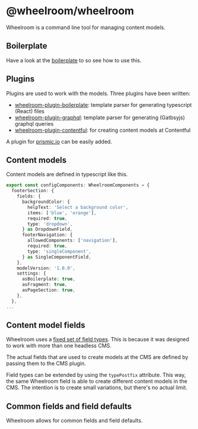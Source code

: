 # @wheelroom/wheelroom

Wheelroom is a command line tool for managing content models.


## Boilerplate

Have a look at the [boilerplate](https://github.com/wheelroom/wheelroom/tree/master/packages/boilerplate) to so see how to use this.


## Plugins 

Plugins are used to work with the models. Three plugins have been written:

- [wheelroom-plugin-boilerplate](https://www.npmjs.com/package/@wheelroom/wheelroom-plugin-boilerplate): template parser for generating typescript (React) files
- [wheelroom-plugin-graphql](https://www.npmjs.com/package/@wheelroom//wheelroom-plugin-graphql): template parser for generating (Gatbsyjs) graphql queries
- [wheelroom-plugin-contentful](https://www.npmjs.com/package/@wheelroom/wheelroom-plugin-contentful): for creating content models at Contentful

A plugin for [prismic.io](https://prismic.io) can be easily added.


## Content models

Content models are defined in typescript like this.

```typescript
export const configComponents: WheelroomComponents = {
  footerSection: {
    fields: {
      backgroundColor: {
        helpText: 'Select a background color',
        items: ['blue', 'orange'],
        required: true,
        type: 'dropdown',
      } as DropdownField,
      footerNavigation: {
        allowedComponents: ['navigation'],
        required: true,
        type: 'singleComponent',
      } as SingleComponentField,
    },
    modelVersion: '1.0.0',
    settings: {
      asBoilerplate: true,
      asFragment: true,
      asPageSection: true,
    },
  },
...
```

## Content model fields

Wheelroom uses a [fixed set of field
types](https://github.com/wheelroom/wheelroom/blob/master/packages/%40jacco-meijer/wheelroom/src/types/wheelroom-fields.ts).
This is because it was designed to work with more than one headless CMS.

The actual fields that are used to create models at the CMS are defined by
passing them to the CMS plugin.

Field types can be extended by using the `typePostfix` attribute. This way, the
same Wheelroom field is able to create different content models in the CMS. The
intention is to create small variations, but there's no actual limit.


## Common fields and field defaults

Wheelroom allows for common fields and field defaults.

